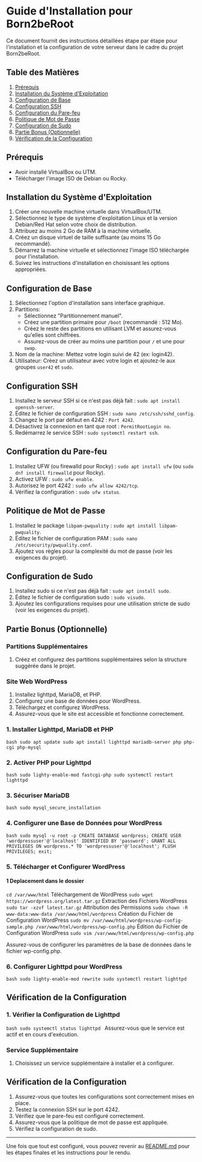 # Guide d'Installation pour Born2beRoot

Ce document fournit des instructions détaillées étape par étape pour l'installation et la configuration de votre serveur dans le cadre du projet Born2beRoot.

## Table des Matières

1. [Prérequis](#prérequis)
2. [Installation du Système d'Exploitation](#installation-du-système-dexploitation)
3. [Configuration de Base](#configuration-de-base)
4. [Configuration SSH](#configuration-ssh)
5. [Configuration du Pare-feu](#configuration-du-pare-feu)
6. [Politique de Mot de Passe](#politique-de-mot-de-passe)
7. [Configuration de Sudo](#configuration-de-sudo)
8. [Partie Bonus (Optionnelle)](#partie-bonus-optionnelle)
9. [Vérification de la Configuration](#vérification-de-la-configuration)

## Prérequis

- Avoir installé VirtualBox ou UTM.
- Télécharger l'image ISO de Debian ou Rocky.

## Installation du Système d'Exploitation

1. Créer une nouvelle machine virtuelle dans VirtualBox/UTM.
2. Sélectionnez le type de système d'exploitation Linux et la version Debian/Red Hat selon votre choix de distribution.
3. Attribuez au moins 2 Go de RAM à la machine virtuelle.
4. Créez un disque virtuel de taille suffisante (au moins 15 Go recommandé).
5. Démarrez la machine virtuelle et sélectionnez l'image ISO téléchargée pour l'installation.
6. Suivez les instructions d'installation en choisissant les options appropriées.

## Configuration de Base

1. Sélectionnez l'option d'installation sans interface graphique.
2. Partitions:
   - Sélectionnez "Partitionnement manuel".
   - Créez une partition primaire pour `/boot` (recommandé : 512 Mo).
   - Créez le reste des partitions en utilisant LVM et assurez-vous qu'elles sont chiffrées.
   - Assurez-vous de créer au moins une partition pour `/` et une pour `swap`.
3. Nom de la machine: Mettez votre login suivi de 42 (ex: login42).
4. Utilisateur: Créez un utilisateur avec votre login et ajoutez-le aux groupes `user42` et `sudo`.

## Configuration SSH

1. Installez le serveur SSH si ce n'est pas déjà fait : `sudo apt install openssh-server`.
2. Éditez le fichier de configuration SSH : `sudo nano /etc/ssh/sshd_config`.
3. Changez le port par défaut en 4242 : `Port 4242`.
4. Désactivez la connexion en tant que root : `PermitRootLogin no`.
5. Redémarrez le service SSH : `sudo systemctl restart ssh`.

## Configuration du Pare-feu

1. Installez UFW (ou firewalld pour Rocky) : `sudo apt install ufw` (ou `sudo dnf install firewalld` pour Rocky).
2. Activez UFW : `sudo ufw enable`.
3. Autorisez le port 4242 : `sudo ufw allow 4242/tcp`.
4. Vérifiez la configuration : `sudo ufw status`.

## Politique de Mot de Passe

1. Installez le package `libpam-pwquality` : `sudo apt install libpam-pwquality`.
2. Éditez le fichier de configuration PAM : `sudo nano /etc/security/pwquality.conf`.
3. Ajoutez vos règles pour la complexité du mot de passe (voir les exigences du projet).

## Configuration de Sudo

1. Installez sudo si ce n'est pas déjà fait : `sudo apt install sudo`.
2. Éditez le fichier de configuration sudo : `sudo visudo`.
3. Ajoutez les configurations requises pour une utilisation stricte de sudo (voir les exigences du projet).

## Partie Bonus (Optionnelle)

### Partitions Supplémentaires

1. Créez et configurez des partitions supplémentaires selon la structure suggérée dans le projet.

### Site Web WordPress

1. Installez lighttpd, MariaDB, et PHP.
2. Configurez une base de données pour WordPress.
3. Téléchargez et configurez WordPress.
4. Assurez-vous que le site est accessible et fonctionne correctement.

### 1. Installer Lighttpd, MariaDB et PHP
`bash
sudo apt update
sudo apt install lighttpd mariadb-server php php-cgi php-mysql
`

### 2. Activer PHP pour Lighttpd
`bash
sudo lighty-enable-mod fastcgi-php
sudo systemctl restart lighttpd
`

### 3. Sécuriser MariaDB
`bash
sudo mysql_secure_installation
`

### 4. Configurer une Base de Données pour WordPress
`bash
sudo mysql -u root -p
CREATE DATABASE wordpress;
CREATE USER 'wordpressuser'@'localhost' IDENTIFIED BY 'password';
GRANT ALL PRIVILEGES ON wordpress.* TO 'wordpressuser'@'localhost';
FLUSH PRIVILEGES;
exit;
`

### 5. Télécharger et Configurer WordPress
#### 1 Deplacement dans le dossier 
`cd /var/www/html`
Téléchargement de WordPress
`sudo wget https://wordpress.org/latest.tar.gz`
Extraction des Fichiers WordPress
`sudo tar -xzvf latest.tar.gz`
Attribution des Permissions
`sudo chown -R www-data:www-data /var/www/html/wordpress`
Création du Fichier de Configuration WordPress
`sudo mv /var/www/html/wordpress/wp-config-sample.php /var/www/html/wordpress/wp-config.php`
Édition du Fichier de Configuration WordPress
`sudo vim /var/www/html/wordpress/wp-config.php`

Assurez-vous de configurer les paramètres de la base de données dans le fichier wp-config.php.

### 6. Configurer Lighttpd pour WordPress
`bash
sudo lighty-enable-mod rewrite
sudo systemctl restart lighttpd
`

## Vérification de la Configuration

### 1. Vérifier la Configuration de Lighttpd
`bash
sudo systemctl status lighttpd
`
Assurez-vous que le service est actif et en cours d'exécution.

### Service Supplémentaire

1. Choisissez un service supplémentaire à installer et à configurer.

## Vérification de la Configuration

1. Assurez-vous que toutes les configurations sont correctement mises en place.
2. Testez la connexion SSH sur le port 4242.
3. Vérifiez que le pare-feu est configuré correctement.
4. Assurez-vous que la politique de mot de passe est appliquée.
5. Vérifiez la configuration de sudo.

---

Une fois que tout est configuré, vous pouvez revenir au [README.md](README.md) pour les étapes finales et les instructions pour le rendu.

